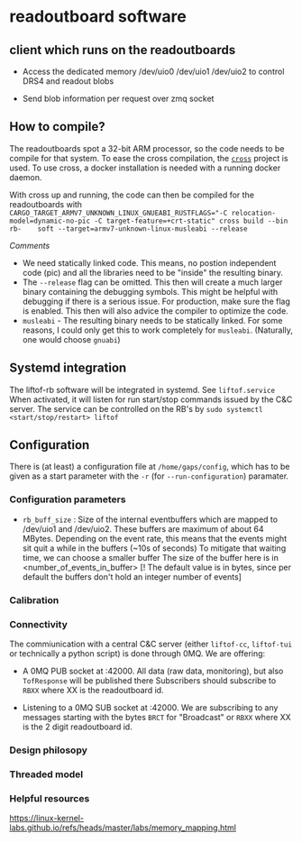 # readoutboard software

## client which runs on the readoutboards

* Access the dedicated memory /dev/uio0 /dev/uio1 /dev/uio2
  to control DRS4 and readout blobs

* Send blob information per request over zmq socket

## How to compile?

The readoutboards spot a 32-bit ARM processor, so the code needs to 
be compile for that system. To ease the cross compilation, the 
[`cross`](https://github.com/cross-rs/cross) project is used. 
To use cross, a docker installation is needed with a running docker 
daemon.

With cross up and running, the code can then be compiled for the readoutboards with
`CARGO_TARGET_ARMV7_UNKNOWN_LINUX_GNUEABI_RUSTFLAGS="-C relocation-model=dynamic-no-pic -C target-feature=+crt-static" cross build --bin rb-    soft --target=armv7-unknown-linux-musleabi --release`

_Comments_

* We need statically linked code. This means, no postion independent code (pic) and all the libraries need to be 
  "inside" the resulting binary.
* The `--release` flag can be omitted. This then will create a much larger binary containing the debugging symbols. 
  This might be helpful with debugging if there is a serious issue. For production, make sure the flag is enabled.
  This then will also advice the compiler to optimize the code.
* `musleabi` - The resulting binary needs to be statically linked. For some reasons, I could only get this to work 
  completely for `musleabi`. (Naturally, one would choose `gnuabi`)

## Systemd integration

The liftof-rb software will be integrated in systemd. See `liftof.service`
When activated, it will listen for run start/stop commands issued by the C&C server.
The service can be controlled on the RB's by
`sudo systemctl <start/stop/restart> liftof`

## Configuration

There is (at least) a configuration file at `/home/gaps/config`, which has to be given 
as a start parameter with the `-r` (for `--run-configuration`) paramater.

### Configuration parameters

* `rb_buff_size` : Size of the internal eventbuffers which are mapped to /dev/uio1 
                   and /dev/uio2. These buffers are maximum of about 64 MBytes.
                   Depending on the event rate, this means that the events might
                   sit quit a while in the buffers (~10s of seconds)
                   To mitigate that waiting time, we can choose a smaller buffer
                   The size of the buffer here is in <number_of_events_in_buffer>
                   [! The default value is in bytes, since per default the buffers 
                   don't hold an integer number of events]

### Calibration 



### Connectivity

The commiunication with a central C&C server (either `liftof-cc`, `liftof-tui` or technically a python script) is done
through 0MQ. We are offering:

* A 0MQ PUB socket at <local-ip>:42000. All data (raw data, monitoring), but also `TofResponse` will be published there
  Subscribers should subscribe to `RBXX` where XX is the readoutboard id.

* Listening to a 0MQ SUB socket at <cnc-server-ip>:42000. We are subscribing to any messages starting with the bytes 
  `BRCT` for "Broadcast" or `RBXX` where XX is the 2 digit readoutboard id.


### Design philosopy

### Threaded model
### Helpful resources

https://linux-kernel-labs.github.io/refs/heads/master/labs/memory_mapping.html
